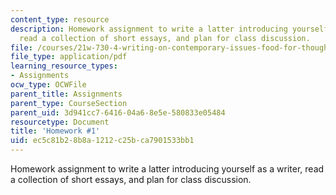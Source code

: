 ```yaml
---
content_type: resource
description: Homework assignment to write a latter introducing yourself as a writer,
  read a collection of short essays, and plan for class discussion.
file: /courses/21w-730-4-writing-on-contemporary-issues-food-for-thought-writing-and-reading-about-the-cultures-of-food-fall-2008/ec5c81b28b8a1212c25bca7901533bb1_hw_1.pdf
file_type: application/pdf
learning_resource_types:
- Assignments
ocw_type: OCWFile
parent_title: Assignments
parent_type: CourseSection
parent_uid: 3d941cc7-6416-04a6-8e5e-580833e05484
resourcetype: Document
title: 'Homework #1'
uid: ec5c81b2-8b8a-1212-c25b-ca7901533bb1
---
```

Homework assignment to write a latter introducing yourself as a writer, read a collection of short essays, and plan for class discussion.

